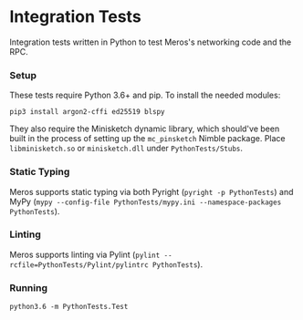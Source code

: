 # Integration Tests

Integration tests written in Python to test Meros's networking code and the RPC.

### Setup

These tests require Python 3.6+ and pip. To install the needed modules:

`pip3 install argon2-cffi ed25519 blspy`

They also require the Minisketch dynamic library, which should've been built in the process of setting up the `mc_pinsketch` Nimble package. Place `libminisketch.so` or `minisketch.dll` under `PythonTests/Stubs`.

### Static Typing

Meros supports static typing via both Pyright (`pyright -p PythonTests`) and MyPy (`mypy --config-file PythonTests/mypy.ini --namespace-packages PythonTests`).

### Linting

Meros supports linting via Pylint (`pylint --rcfile=PythonTests/Pylint/pylintrc PythonTests`).

### Running

`python3.6 -m PythonTests.Test`
